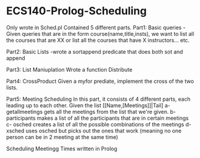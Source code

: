 ECS140-Prolog-Scheduling
========================

Only wrote in Sched.pl
Contained 5 different parts.
Part1: Basic queries
-Given queries that are in the form course(name,title,insts), we want to list all the courses that are XX or list all the courses that have X instructors... etc.

Part2: Basic Lists
-wrote a sortappend predicate that does both sot and append

Part3: List Maniuplation
Wrote a function Distribute

Part4: CrossProduct
Given a myfor prediate, implement the cross of the two lists.

Part5: Meeting Scheduling
In this part, it consists of 4 different parts, each leading up to each other.
Given the list [[Name,[Meetings]]|Tail]
a- getallmeetings gets all the meetings from the list that we're given. 
b- participants makes a list of all the participants that are in certain meetings
c- osched creates a list of all the possible combinations of the meetings
d- xsched uses osched but picks out the ones that work (meaning no one person can be in 2 meeting at the same time)


Scheduling Meetingg Times written in Prolog
